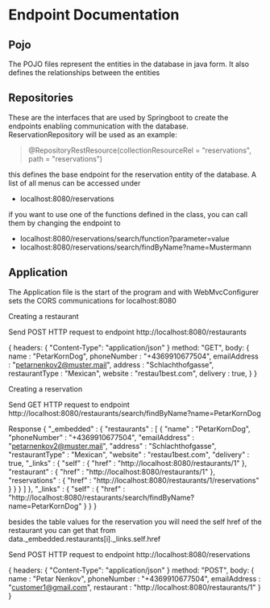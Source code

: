# Endpoint Documentation

## Pojo

The POJO files represent the entities in the database in java form. It also defines the relationships between the entities

## Repositories

These are the interfaces that are used by Springboot to create the endpoints enabling communication with the database. 
ReservationRepository will be used as an example:

> @RepositoryRestResource(collectionResourceRel = "reservations", path = "reservations")

this defines the base endpoint for the reservation entity of the database. A list of all menus can be accessed under 
* localhost:8080/reservations

if you want to use one of the functions defined in the class, you can call them by changing the endpoint to
* localhost:8080/reservations/search/function?parameter=value
* localhost:8080/reservations/search/findByName?name=Mustermann



## Application

The Application file is the start of the program and with WebMvcConfigurer sets the CORS communications for localhost:8080

Creating a restaurant

Send POST HTTP request to endpoint http://localhost:8080/restaurants

{
	headers: {
        "Content-Type": "application/json"
    }
    method: "GET",
    body: {
      name : "PetarKornDog",
      phoneNumber : "+4369910677504",
      emailAddress : "petarnenkov2@muster.mail",
      address : "Schlachthofgasse",
      restaurantType : "Mexican",
      website : "restau1best.com",
      delivery : true,
    }
}




Creating a reservation

Send GET HTTP request to endpoint http://localhost:8080/restaurants/search/findByName?name=PetarKornDog

Response
{
  "_embedded" : {
    "restaurants" : [ {
      "name" : "PetarKornDog",
      "phoneNumber" : "+4369910677504",
      "emailAddress" : "petarnenkov2@muster.mail",
      "address" : "Schlachthofgasse",
      "restaurantType" : "Mexican",
      "website" : "restau1best.com",
      "delivery" : true,
      "_links" : {
        "self" : {
          "href" : "http://localhost:8080/restaurants/1"
        },
        "restaurant" : {
          "href" : "http://localhost:8080/restaurants/1"
        },
        "reservations" : {
          "href" : "http://localhost:8080/restaurants/1/reservations"
        }
      }
    } ]
  },
  "_links" : {
    "self" : {
      "href" : "http://localhost:8080/restaurants/search/findByName?name=PetarKornDog"
    }
  }
}

besides the table values for the reservation you will need the self href of the restaurant
you can get that from data._embedded.restaurants[i]._links.self.href

Send POST HTTP request to endpoint http://localhost:8080/reservations

{
	headers: {
        "Content-Type": "application/json"
    }
    method: "POST",
    body: {
      name : "Petar Nenkov",
      phoneNumber : "+4369910677504",
      emailAddress : "customer1@gmail.com",
      restaurant : "http://localhost:8080/restaurants/1"
    }
}
